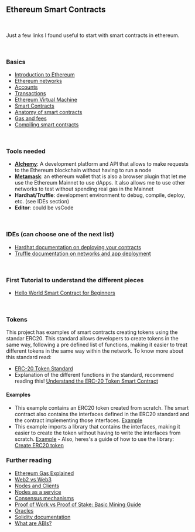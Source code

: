 ## Ethereum Smart Contracts

&nbsp;

Just a few links I found useful to start with smart contracts in ethereum. 
    
 &nbsp;


### Basics

- [Introduction to Ethereum](https://ethereum.org/en/developers/docs/intro-to-ethereum/)
- [Ethereum networks](https://ethereum.org/en/developers/docs/networks/)
- [Accounts](https://ethereum.org/en/developers/docs/accounts/)
- [Transactions](https://ethereum.org/en/developers/docs/transactions/)
- [Ethereum Virtual Machine](https://ethereum.org/en/developers/docs/evm/)
- [Smart Contracts](https://ethereum.org/en/developers/docs/smart-contracts/)
- [Anatomy of smart contracts](https://ethereum.org/en/developers/docs/smart-contracts/anatomy/)
- [Gas and fees](https://ethereum.org/en/developers/docs/gas/)
- [Compiling smart contracts](https://ethereum.org/en/developers/docs/smart-contracts/compiling/)

&nbsp;

### Tools needed


* **[Alchemy](https://alchemyapi.io/eth)**: A development platform and API that allows to make requests to the Ethereum blockchain without having to run a node
* **[Metamask](https://metamask.io/)**: an ethereum wallet that is also a browser plugin that let me use the Ethereum Mainnet to use dApps. It also allows me to use other networks to test without spending real gas in the Mainnet
* **Hardhat/Truffle**: development environment to debug, compile, deploy, etc. (see IDEs section)
* **Editor**: could be vsCode

&nbsp;

### IDEs (can choose one of the next list)

- [Hardhat documentation on deploying your contracts](https://hardhat.org/guides/deploying.html)
- [Truffle documentation on networks and app deployment](https://www.trufflesuite.com/docs/truffle/advanced/networks-and-app-deployment)

&nbsp;

### First Tutorial to understand the different pieces

- [Hello World Smart Contract for Beginners](https://ethereum.org/en/developers/tutorials/hello-world-smart-contract/)

&nbsp;

### Tokens
This project has examples of smart contracts creating tokens using the standar ERC20. This standard allows developers to create tokens in the same way, following a pre defined list of functions, making it easier to treat different tokens in the same way within the network. To know more about this standard read:
- [ERC-20 Token Standard](https://ethereum.org/en/developers/docs/standards/tokens/erc-20/)
- Explanation of the different functions in the standard, recommend reading this! [Understand the ERC-20 Token Smart Contract](https://ethereum.org/en/developers/tutorials/understand-the-erc-20-token-smart-contract/)
#### Examples
- This example contains an ERC20 token created from scratch. The smart contract also contains the interfaces defined in the ERC20 standard and the contract implementing those interfaces. [Example](https://github.com/nelsongallardo/eth-smart-contracts-beginner-guide/blob/main/examples/TokenWithInterfaces.sol)
- This example imports a library that contains the interfaces, making it easier to create the token without having to write the interfaces from scratch. [Example](https://github.com/nelsongallardo/eth-smart-contracts-beginner-guide/blob/main/examples/TokenWithLibrary.sol) - Also, heres's a guide of how to use the library: [Create ERC20 token](https://ethereum.org/en/developers/tutorials/create-and-deploy-a-defi-app/#create-the-erc20-token) 

### Further reading
- [Ethereum Gas Explained](https://defiprime.com/gas)
- [Web2 vs Web3](https://ethereum.org/en/developers/docs/web2-vs-web3/)
- [Nodes and Clients](https://ethereum.org/en/developers/docs/nodes-and-clients/)
- [Nodes as a service](https://ethereum.org/en/developers/docs/nodes-and-clients/nodes-as-a-service/)
- [Consensus mechanisms](https://ethereum.org/en/developers/docs/consensus-mechanisms/)
- [Proof of Work vs Proof of Stake: Basic Mining Guide](https://blockgeeks.com/guides/proof-of-work-vs-proof-of-stake/)
- [Oracles](https://ethereum.org/en/developers/docs/oracles/)
- [Solidity documentation](https://docs.soliditylang.org/en/latest/introduction-to-smart-contracts.html)
- [What are ABIs?](https://docs.alchemy.com/alchemy/guides/eth_getlogs#what-are-ab-is)
